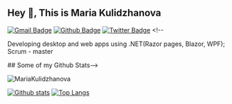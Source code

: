## Hey 👋, This is Maria Kulidzhanova
[![Gmail Badge](https://img.shields.io/badge/-maria.kulidzhanova@gmail.com-c14438?style=flat&logo=Gmail&logoColor=white&link=mailto:maria.kulidzhanova@gmail.com)](mailto:maria.kulidzhanova@gmail.com) [![Github Badge](https://img.shields.io/badge/-MariaKulidzhanova-grey?style=flat&logo=github&logoColor=white&link=https://github.com/MariaKulidzhanova/)](https://www.github.com/MariaKulidzhanova/) [![Twitter Badge](https://img.shields.io/badge/-MariyaK09787320-00acee?style=flat&logo=twitter&logoColor=white&link=https://twitter.com/MariyaK09787320/)](https://www.twitter.com/MariyaK09787320/)  <!--<p align='left'>Developing desktop and web apps using .NET(Razor pages, Blazor, WPF); 
Scrum - master
</p>
## Some of my Github Stats-->
<p align=left> <img src=https://komarev.com/ghpvc/?username=MariaKulidzhanova alt=MariaKulidzhanova /> </p>

[![Github stats](https://github-readme-stats.vercel.app/api?username=MariyaKulidzhanova&show_icons=true&include_all_commits=true)](https://github.com/MariaKulidzhanova/github-readme-stats)
[![Top Langs](https://github-readme-stats.vercel.app/api/top-langs/?username=MariyaKulidzhanova&layout=compact)](https://github.com/MariaKulidzhanova/github-readme-stats)
